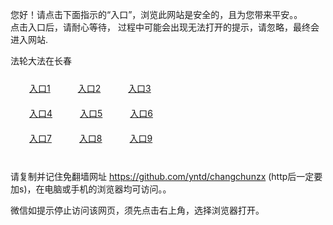 您好！请点击下面指示的“入口”，浏览此网站是安全的，且为您带来平安。。 <br/>
点击入口后，请耐心等待， 过程中可能会出现无法打开的提示，请忽略，最终会进入网站. </br>

法轮大法在长春<br/>
<div style="padding:10px"><a style="margin:20px" target="_blank" href="https://d10s3wy6g1gdcy.cloudfront.net/2Qpsp?lsoqxj" id="ccLink1" rel="nofollow">入口1</a> <a target="_blank" style="margin:20px" href="https://d3e1i79a55r8zh.cloudfront.net/2Qpsp?zlluwjwm" id="ccLink2" rel="nofollow">入口2</a> <a style="margin:20px" target="_blank" href="https://d3hbcopc7paan.cloudfront.net/2Qpsp?xpghsk" id="ccLink3" rel="nofollow">入口3</a></div>

<div style="padding:10px" ><a style="margin:20px" target="_blank" href="https://d10s3wy6g1gdcy.cloudfront.net/2Qpsp?lsoqxj" id="ccLink4" rel="nofollow">入口4</a> <a style="margin:20px" href="https://d3e1i79a55r8zh.cloudfront.net/2Qpsp?zlluwjwm" target="_blank" id="ccLink5" rel="nofollow">入口5</a> <a style="margin:20px" href="https://d3hbcopc7paan.cloudfront.net/2Qpsp?xpghsk" target="_blank" id="ccLink6" rel="nofollow">入口6</a></div>

<div style="padding:10px"><a style="margin:20px" target="_blank" href="https://d10s3wy6g1gdcy.cloudfront.net/2Qpsp?lsoqxj" id="ccLink7" rel="nofollow">入口7</a> <a style="margin:20px" href="https://d3e1i79a55r8zh.cloudfront.net/2Qpsp?zlluwjwm" target="_blank" id="ccLink8" rel="nofollow">入口8</a> <a style="margin:20px" target="_blank" href="https://d3hbcopc7paan.cloudfront.net/2Qpsp?xpghsk" id="ccLink9" rel="nofollow">入口9</a></div>

<br/>



请复制并记住免翻墙网址 https://github.com/yntd/changchunzx (http后一定要加s)，在电脑或手机的浏览器均可访问。。<br/>

微信如提示停止访问该网页，须先点击右上角，选择浏览器打开。
